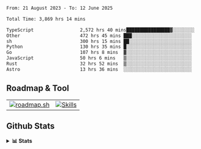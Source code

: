 <!--START_SECTION:waka-->

```txt
From: 21 August 2023 - To: 12 June 2025

Total Time: 3,869 hrs 14 mins

TypeScript                 2,572 hrs 40 mins████████████████▓░░░░░░░░   66.49 %
Other                      472 hrs 45 mins ███░░░░░░░░░░░░░░░░░░░░░░   12.22 %
sh                         300 hrs 15 mins ██░░░░░░░░░░░░░░░░░░░░░░░   07.76 %
Python                     130 hrs 35 mins █░░░░░░░░░░░░░░░░░░░░░░░░   03.38 %
Go                         107 hrs 8 mins  ▓░░░░░░░░░░░░░░░░░░░░░░░░   02.77 %
JavaScript                 50 hrs 6 mins   ▒░░░░░░░░░░░░░░░░░░░░░░░░   01.29 %
Rust                       32 hrs 52 mins  ▒░░░░░░░░░░░░░░░░░░░░░░░░   00.85 %
Astro                      13 hrs 36 mins  ░░░░░░░░░░░░░░░░░░░░░░░░░   00.35 %
```

<!--END_SECTION:waka-->

## Roadmap & Tool
<table align="center">
  <tr>
    <td>
      <a href="https://roadmap.sh">
        <img src="https://roadmap.sh/card/tall/6505f3e78dfc79db2fff8e3e?variant=dark" alt="roadmap.sh" />
      </a>
    </td>
    <td>
      <a href="https://github.com/chaninlaw">
        <img src="https://skillicons.dev/icons?i=js,typescript,nodejs,nestjs,react,next,astro,html,css,tailwind,postgres,prisma,docker,git,rust,go&perline=7&theme=dark" alt="Skills" />
      </a>
    </td>
  </tr>
</table>

## Github Stats
<details close>
  <summary><b>📊 Stats</b></summary>
  <div align="center">
    
<picture>
  <source
    srcset="https://github-readme-stats.vercel.app/api?username=chaninlaw&show_icons=true&theme=dark"
    media="(prefers-color-scheme: dark)"
  />
  <source
    srcset="https://github-readme-stats.vercel.app/api?username=chaninlaw&show_icons=true"
    media="(prefers-color-scheme: light), (prefers-color-scheme: no-preference)"
  />
  <img src="https://github-readme-stats.vercel.app/api?username=chaninlaw&show_icons=true" />
</picture>
    
<picture>
  <source
    srcset="https://github-readme-stats.vercel.app/api/top-langs/?username=chaninlaw&layout=donut&theme=dark"
    media="(prefers-color-scheme: dark)"
  />
  <source
    srcset="https://github-readme-stats.vercel.app/api/top-langs/?username=chaninlaw&layout=donut"
    media="(prefers-color-scheme: light), (prefers-color-scheme: no-preference)"
  />
  <img src="https://github-readme-stats.vercel.app/api/top-langs/?username=chaninlaw&layout=donut" />
</picture>
    
  </div>
  
</details>

